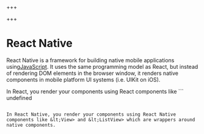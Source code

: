 
+++

+++
# React Native

React Native is a framework for building native mobile applications using[JavaScript](file:~/websites/new-zaiste.net/website/pages/programming/javascript.org). It uses the same programming model as React, but instead of rendering DOM elements in the browser window, it renders native components in mobile platform UI systems (i.e. UIKit on iOS).

In React, you render your components using React components like ```
undefined
``` and &lt;ul> which are wrappers around DOM elements.

In React Native, you render your components using React Native components like &lt;View> and &lt;ListView> which are wrappers around native components.

